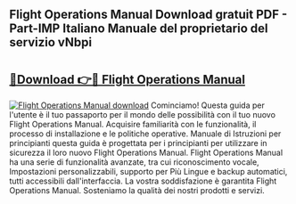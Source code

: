 ## Flight Operations Manual Download gratuit PDF - Part-IMP Italiano Manuale del proprietario del servizio vNbpi

# <h2><a href="http://dfblt3.blite.top/?on=Flight+Operations+Manual">🔗Download 👉🔴 Flight Operations Manual</a></h2>

[![Flight Operations Manual download](https://i.imgur.com/lujVjoI.png)](http://dfblt3.blite.top/?on=Flight+Operations+Manual)
Cominciamo! Questa guida per l'utente è il tuo passaporto per il mondo delle possibilità con il tuo nuovo Flight Operations Manual. Acquisire familiarità con le funzionalità, il processo di installazione e le politiche operative. Manuale di Istruzioni per principianti questa guida è progettata per i principianti per utilizzare in sicurezza il loro nuovo Flight Operations Manual. Flight Operations Manual ha una serie di funzionalità avanzate, tra cui riconoscimento vocale, Impostazioni personalizzabili, supporto per Più Lingue e backup automatici, tutti accessibili dall'interfaccia. La vostra soddisfazione è garantita Flight Operations Manual. Sosteniamo la qualità dei nostri prodotti e servizi.
